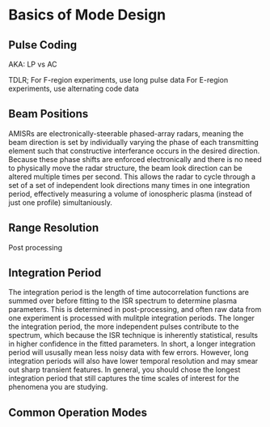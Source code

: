 # Basics of Mode Design

## Pulse Coding
AKA: LP vs AC

TDLR; For F-region experiments, use long pulse data
For E-region experiments, use alternating code data

## Beam Positions
AMISRs are electronically-steerable phased-array radars, meaning the beam direction is set by individually varying the phase of each transmitting element such that constructive interferance occurs in the desired direction.  Because these phase shifts are enforced electronically and there is no need to physically move the radar structure, the beam look direction can be altered multiple times per second.  This allows the radar to cycle through a set of a set of independent look directions many times in one integration period, effectively measuring a volume of ionospheric plasma (instead of just one profile) simultaniously.

## Range Resolution
Post processing

## Integration Period
The integration period is the length of time autocorrelation functions are summed over before fitting to the ISR spectrum to determine plasma parameters.  This is determined in post-processing, and often raw data from one experiment is processed with mulitple integration periods.  The longer the integration period, the more independent pulses contribute to the spectrum, which because the ISR technique is inherently statistical, results in higher confidence in the fitted parameters.  In short, a longer integration period will ususally mean less noisy data with few errors. However, long integration periods will also have lower temporal resolution and may smear out sharp transient features.  In general, you should chose the longest integration period that still captures the time scales of interest for the phenomena you are studying.

## Common Operation Modes